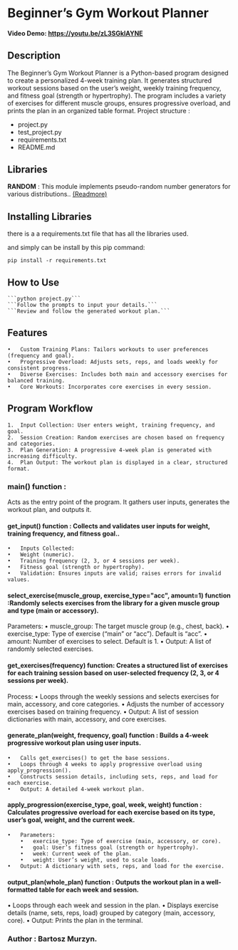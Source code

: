 # __Beginner’s Gym Workout Planner__
#### Video Demo:  <https://youtu.be/zL3SGklAYNE>

## __Description__
The Beginner’s Gym Workout Planner is a Python-based program designed to create a personalized 4-week training plan. It generates structured workout sessions based on the user’s weight, weekly training frequency, and fitness goal (strength or hypertrophy). The program includes a variety of exercises for different muscle groups, ensures progressive overload, and prints the plan in an organized table format.
 Project structure :
 - project.py
 - test_project.py
 - requirements.txt
 - README.md

## __Libraries__

__RANDOM__ : This module implements pseudo-random number generators for various distributions.. [(Readmore)](https://docs.python.org/3/library/random.html)


## **Installing Libraries**
there is a a requirements.txt file that has all the libraries used.

and simply can be install by this pip command:

```pip install -r requirements.txt```

## __How to Use__

```
```python project.py```
```Follow the prompts to input your details.```
```Review and follow the generated workout plan.```
```
## __Features__

	•	Custom Training Plans: Tailors workouts to user preferences (frequency and goal).
	•	Progressive Overload: Adjusts sets, reps, and loads weekly for consistent progress.
	•	Diverse Exercises: Includes both main and accessory exercises for balanced training.
	•	Core Workouts: Incorporates core exercises in every session.


## __Program Workflow__

	1.	Input Collection: User enters weight, training frequency, and goal.
	2.	Session Creation: Random exercises are chosen based on frequency and categories.
	3.	Plan Generation: A progressive 4-week plan is generated with increasing difficulty.
	4.	Plan Output: The workout plan is displayed in a clear, structured format.

### __main()__ __function__ :
Acts as the entry point of the program. It gathers user inputs, generates the workout plan, and outputs it.


#### __get_input()__ __function__ : Collects and validates user inputs for weight, training frequency, and fitness goal..
	•	Inputs Collected:
	•	Weight (numeric).
	•	Training frequency (2, 3, or 4 sessions per week).
	•	Fitness goal (strength or hypertrophy).
	•	Validation: Ensures inputs are valid; raises errors for invalid values.
#### __select_exercise(muscle_group, exercise_type="acc", amount=1)__ function :Randomly selects exercises from the library for a given muscle group and type (main or accessory).
Parameters:
	•	muscle_group: The target muscle group (e.g., chest, back).
	•	exercise_type: Type of exercise (“main” or “acc”). Default is “acc”.
	•	amount: Number of exercises to select. Default is 1.
	•	Output: A list of randomly selected exercises.
#### **get_exercises(frequency)** function: Creates a structured list of exercises for each training session based on user-selected frequency (2, 3, or 4 sessions per week).
Process:
	•	Loops through the weekly sessions and selects exercises for main, accessory, and core categories.
	•	Adjusts the number of accessory exercises based on training frequency.
	•	Output: A list of session dictionaries with main, accessory, and core exercises.
#### **generate_plan(weight, frequency, goal) function** : Builds a 4-week progressive workout plan using user inputs.
    •	Calls get_exercises() to get the base sessions.
	•	Loops through 4 weeks to apply progressive overload using apply_progression().
	•	Constructs session details, including sets, reps, and load for each exercise.
	•	Output: A detailed 4-week workout plan.
#### **apply_progression(exercise_type, goal, week, weight) function** : Calculates progressive overload for each exercise based on its type, user’s goal, weight, and the current week.
	•	Parameters:
        •	exercise_type: Type of exercise (main, accessory, or core).
        •	goal: User’s fitness goal (strength or hypertrophy).
        •	week: Current week of the plan.
        •	weight: User’s weight, used to scale loads.
	•	Output: A dictionary with sets, reps, and load for the exercise.
#### **output_plan(whole_plan) function** : Outputs the workout plan in a well-formatted table for each week and session.
•	Loops through each week and session in the plan.
	•	Displays exercise details (name, sets, reps, load) grouped by category (main, accessory, core).
	•	Output: Prints the plan in the terminal.

### Author : Bartosz Murzyn.
